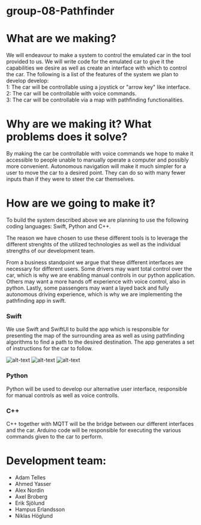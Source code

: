 # group-08-Pathfinder
# What are we making?

We will endeavour to make a system to control the emulated car in the tool provided to us. We will write code for the emulated car to give it the capabilities we desire as well as create an interface with which to control the car.
The following is a list of the features of the system we plan to develop develop: \
      1: The car will be controllable using a joystick or "arrow key" like interface. \
      2: The car will be controllable with voice commands. \
      3: The car will be controllable via a map with pathfinding functionalities.
      
# Why are we making it? What problems does it solve?

By making the car be controllable with voice commands we hope to make it accessible to people unable to manually operate a computer and possibly more convenient. Autonomous navigation will make it much simpler for a user to move the car to a desired point. They can do so with many fewer inputs than if they were to steer the car themselves.

# How are we going to make it?

To build the system described above we are planning to use the following coding languages: Swift, Python and C++.

The reason we have chosen to use these different tools is to leverage the different strenghts of the utilized technologies as well as the individual strengths of our development team.

From a business standpoint we argue that these different interfaces are necessary for different users. Some drivers may want total control over the car, which is why we are enabling manual controls in our python application. Others may want a more hands off experience with voice control, also in python. Lastly, some passengers may want a layed back and fully autonomous driving experience, which is why we are implementing the pathfinding app in swift.

### Swift

We use Swift and SwiftUI to build the app which is responsible for presenting the map of the surrounding area as well as using pathfinding algorithms to find a path to the desired destination. The app generates a set of instructions for the car to follow.

![alt-text](https://github.com/DIT112-V21/group-08/blob/readme-update/Pathfinder%20iOS%20App/Preview%20Content/Preview%20Assets.xcassets/DemoGIFs/NodeMap.gif) ![alt-text](https://github.com/DIT112-V21/group-08/blob/readme-update/Pathfinder%20iOS%20App/Preview%20Content/Preview%20Assets.xcassets/DemoGIFs/Astar.gif) ![alt-text](https://github.com/DIT112-V21/group-08/blob/readme-update/Pathfinder%20iOS%20App/Preview%20Content/Preview%20Assets.xcassets/DemoGIFs/Waypoints.gif)

### Python

Python will be used to develop our alternative user interface, responsible for manual controls as well as voice controlls.

### C++

C++ together with MQTT will be the bridge between our different interfaces and the car. Arduino code will be responsible for executing the various commands given to the car to perform.

# Development team:

- Adam Telles
- Ahmed Yasser
- Alex Nordin
- Axel Broberg	
- Erik Sjölund 	
- Hampus Erlandsson  
- Niklas Höglund   
